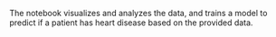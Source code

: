 The notebook visualizes and analyzes the data, and trains a model to predict if a patient has heart disease based on the provided data.
